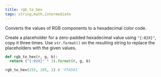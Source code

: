 ```yaml
---
title: rgb_to_hex
tags: string,math,intermediate
---
```


Converts the values of RGB components to a hexadecimal color code.

Create a placeholder for a zero-padded hexadecimal value using `"{:02X}"`, copy it three times.
Use `str.format()` on the resulting string to replace the placeholders with the given values.

```py
def rgb_to_hex(r, g, b):
  return ("{:02X}" * 3).format(r, g, b)
```

```py
rgb_to_hex(255, 165, 1) # 'FFA501'
```
